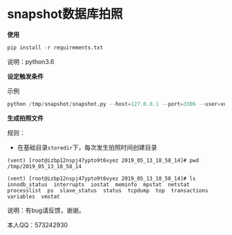 # snapshot数据库拍照
**使用**

```python
pip install -r requirements.txt
```

说明：python3.6



**设定触发条件**

示例

```python
python /tmp/snapshot/snapshot.py --host=127.0.0.1 --port=3306 --user=xucl --password=xuclxucl --conditions="{'Threads_connected': 500, 'Threads_running': 20, 'Innodb_row_lock_current_waits': 5, 'Slow_queries': 5, 'Innodb_buffer_pool_wait_free': 5, 'cpu_user':10, 'cpu_sys':10, 'cpu_iowait':5, 'sys_iops':500, 'sql_delay':60}" --storedir=/tmp
```



**生成拍照文件**

规则：

- 在基础目录`storedir`下，每次发生拍照时间创建目录



```shell
(vent) [root@izbp12nspj47ypto9t6vyez 2019_05_13_18_58_14]# pwd
/tmp/2019_05_13_18_58_14
```



```shell
(vent) [root@izbp12nspj47ypto9t6vyez 2019_05_13_18_58_14]# ls
innodb_status  interrupts  iostat  meminfo  mpstat  netstat  processlist  ps  slave_status  status  tcpdump  top  transactions  variables  vmstat
```



说明：有bug请反馈，谢谢。

本人QQ：573242930
